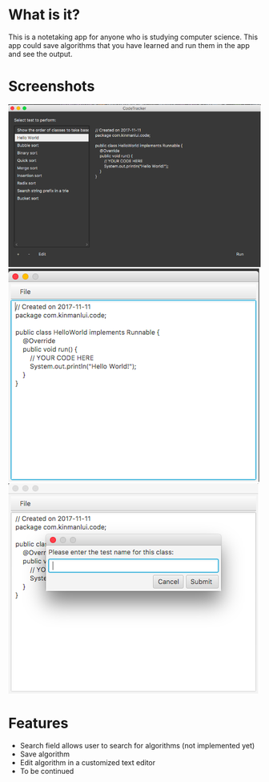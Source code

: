 # What is it?
This is a notetaking app for anyone who is studying computer science. This app could save algorithms that you have learned and run them in the app and see the output. 

# Screenshots 
<img src="docs/code-tracker-main.png" />
<img src="docs/code-tracker-editor.png" />
<img src="docs/code-tracker-testname.png" />

# Features 
- Search field allows user to search for algorithms (not implemented yet) 
- Save algorithm
- Edit algorithm in a customized text editor 
- To be continued 
